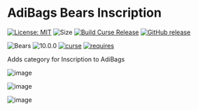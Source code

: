 # AdiBags Bears Inscription

[![License: MIT](https://img.shields.io/badge/License-MIT-yellow.svg)](https://opensource.org/licenses/MIT)
![Size](https://img.shields.io/github/repo-size/N6REJ/AdiBags_Bears_Inscription) 
[![Build Curse Release](https://github.com/N6REJ/AdiBags_Bears_Inscription/actions/workflows/release.yml/badge.svg)](https://github.com/N6REJ/AdiBags_Bears_Inscription/actions/workflows/release.yml) 
[![GitHub release](https://img.shields.io/github/release/N6REJ/AdiBags_Bears_Inscription.svg)](https://GitHub.com/N6REJ/AdiBags_Bears_Inscription/releases/)

![Bears](https://img.shields.io/badge/Supports-Bears-0B68D7)
![10.0.0](https://img.shields.io/badge/Ready_for-10.0.0-darkgreen)
[![curse](https://img.shields.io/badge/Curseforge_Project_ID:-546354-purple)](https://www.curseforge.com/wow/addons/adibags_Bears_Inscription)
[![requires](https://img.shields.io/badge/Requires-AdiBags-brown)](https://www.curseforge.com/wow/addons/adibags)

Adds category for Inscription to AdiBags

![image](https://user-images.githubusercontent.com/1850089/141396509-643c4710-41c0-4d46-91ee-954291c9e80d.png)

![image](https://user-images.githubusercontent.com/1850089/141396413-2651f99c-5429-4b07-a3f2-b06eadd266e2.png)

![image](https://user-images.githubusercontent.com/1850089/141396748-108d2798-e4c2-45b5-adc2-08a373b90810.png)
